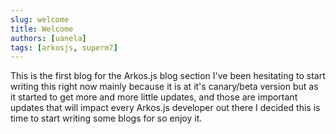 ```yaml
---
slug: welcome
title: Welcome
authors: [uanela]
tags: [arkosjs, superm7]
---
```


This is the first blog for the Arkos.js blog section I've been hesitating to start writing this right now mainly because it is at it's canary/beta version but as it started to get more and more little updates, and those are important updates that will impact every Arkos.js developer out there I decided this is time to start writing some blogs for so enjoy it.

<!-- truncate -->
